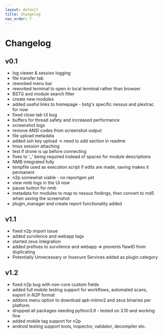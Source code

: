 ```yaml
---
layout: default
title: Changelog
nav_order: 7
---
```


# Changelog

## v0.1
- log viewer & session logging
- file transfer tab
- reworked menu bar
- reworked terminal to open in local terminal rather than browser
- BSTG and module search filter
- create new modules
- added useful links to homepage - bstg's specific nessus and plextrac for now
- fixed close tab UI bug 
- buffers for thread safety and increased performance
- screenshot logs
- remove ANSI codes from screenshot output
- file upload metadata
- added ssh key upload -> need to add section in readme
- tmux session attaching
- test if drone is up before connecting
- fixes to '_' being required instead of spaces for module descriptions
- NMB integrated fully
- tempfile used as execution script if edits are made, saving makes it permanent 
- n2p somewhat viable - no reportgen yet
- view nmb logs in the UI now
- pause button for nmb
- metadata for modules to map to nessus findings, then convert to md5 when saving the screenshot
- plugin_manager and create report functionality added
## v1.1
- fixed n2p import issue 
- added survilence and webapp tags 
- started zeus integration 
- added prefixes to survilence and webapp => prevents flawID from duplicating
- Potentially Unnecessary or Insecure Services added as plugin category
## v1.2
- fixed n2p bug with non-core custom fields 
- added full mobile testing support for workflows, automated scans, export in N2P format
- addons menu option to download apk-mitmv2 and zeus binaries per platform
- dropped all packages needing python3.9 - tested on 3.10 and working fine 
- added mobile tag support for n2p 
- android testing support tools, inspector, validator, decompiler etc.